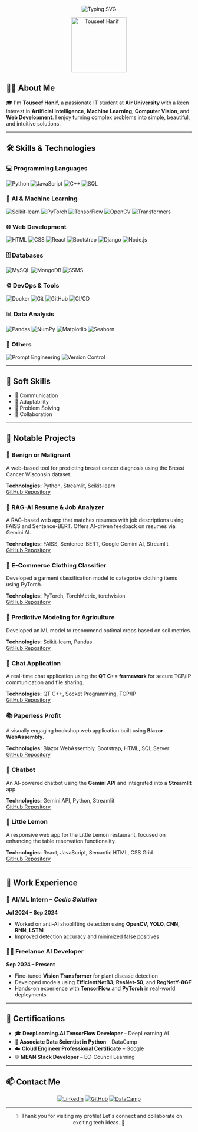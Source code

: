 <!-- Banner -->
<p align="center">
  <img src="https://readme-typing-svg.herokuapp.com?font=Fira+Code&size=28&pause=1000&color=00BFFF&center=true&vCenter=true&width=800&lines=Hi+%F0%9F%91%8B%2C+I'm+Touseef+Hanif;AI+Enthusiast+%7C+Web+Developer;IT+Student+%40+Air+University;Let's+build+something+amazing+%F0%9F%9A%80" alt="Typing SVG" />
</p>

<!-- Profile Picture -->
<p align="center">
  <img src="https://avatars.githubusercontent.com/u/your-github-username" width="150" height="150" alt="Touseef Hanif" />
</p>

<!-- About Me -->
## 👨‍💻 About Me

🎓 I'm **Touseef Hanif**, a passionate IT student at **Air University** with a keen interest in **Artificial Intelligence**, **Machine Learning**, **Computer Vision**, and **Web Development**. I enjoy turning complex problems into simple, beautiful, and intuitive solutions.

---

<!-- Skills -->
## 🛠️ Skills & Technologies

### 💻 Programming Languages
![Python](https://img.shields.io/badge/Python-3776AB?style=flat&logo=python&logoColor=white)
![JavaScript](https://img.shields.io/badge/JavaScript-F7DF1E?style=flat&logo=javascript&logoColor=black)
![C++](https://img.shields.io/badge/C++-00599C?style=flat&logo=c%2B%2B&logoColor=white)
![SQL](https://img.shields.io/badge/SQL-4479A1?style=flat&logo=postgresql&logoColor=white)

### 🤖 AI & Machine Learning
![Scikit-learn](https://img.shields.io/badge/Scikit--learn-F7931E?style=flat&logo=scikit-learn&logoColor=white)
![PyTorch](https://img.shields.io/badge/PyTorch-EE4C2C?style=flat&logo=pytorch&logoColor=white)
![TensorFlow](https://img.shields.io/badge/TensorFlow-FF6F00?style=flat&logo=tensorflow&logoColor=white)
![OpenCV](https://img.shields.io/badge/OpenCV-5C3EE8?style=flat&logo=opencv&logoColor=white)
![Transformers](https://img.shields.io/badge/Transformers-FF6F00?style=flat)

### 🌐 Web Development
![HTML](https://img.shields.io/badge/HTML5-E34F26?style=flat&logo=html5&logoColor=white)
![CSS](https://img.shields.io/badge/CSS3-1572B6?style=flat&logo=css3&logoColor=white)
![React](https://img.shields.io/badge/React-61DAFB?style=flat&logo=react&logoColor=black)
![Bootstrap](https://img.shields.io/badge/Bootstrap-563D7C?style=flat&logo=bootstrap&logoColor=white)
![Django](https://img.shields.io/badge/Django-092E20?style=flat&logo=django&logoColor=white)
![Node.js](https://img.shields.io/badge/Node.js-339933?style=flat&logo=node.js&logoColor=white)

### 🗄️ Databases
![MySQL](https://img.shields.io/badge/MySQL-4479A1?style=flat&logo=mysql&logoColor=white)
![MongoDB](https://img.shields.io/badge/MongoDB-47A248?style=flat&logo=mongodb&logoColor=white)
![SSMS](https://img.shields.io/badge/SSMS-CC2927?style=flat)

### ⚙️ DevOps & Tools
![Docker](https://img.shields.io/badge/Docker-2496ED?style=flat&logo=docker&logoColor=white)
![Git](https://img.shields.io/badge/Git-F05032?style=flat&logo=git&logoColor=white)
![GitHub](https://img.shields.io/badge/GitHub-181717?style=flat&logo=github&logoColor=white)
![CI/CD](https://img.shields.io/badge/CI/CD-007ACC?style=flat)

### 📊 Data Analysis
![Pandas](https://img.shields.io/badge/Pandas-150458?style=flat&logo=pandas&logoColor=white)
![NumPy](https://img.shields.io/badge/NumPy-013243?style=flat&logo=numpy&logoColor=white)
![Matplotlib](https://img.shields.io/badge/Matplotlib-11557C?style=flat)
![Seaborn](https://img.shields.io/badge/Seaborn-2E8B57?style=flat)

### 🧠 Others
![Prompt Engineering](https://img.shields.io/badge/Prompt%20Engineering-FF6F00?style=flat)
![Version Control](https://img.shields.io/badge/Version%20Control-4B8BBE?style=flat)

---

<!-- Soft Skills -->
## 🧠 Soft Skills

- 💬 Communication
- 🔄 Adaptability
- 🧩 Problem Solving
- 🤝 Collaboration

---

<!-- Projects -->
## 🚀 Notable Projects

### 🔬 Benign or Malignant
A web-based tool for predicting breast cancer diagnosis using the Breast Cancer Wisconsin dataset.

**Technologies:** Python, Streamlit, Scikit-learn  
[GitHub Repository](https://github.com/touseefh/benign-or-malignant)

### 📄 RAG-AI Resume & Job Analyzer
A RAG-based web app that matches resumes with job descriptions using FAISS and Sentence-BERT. Offers AI-driven feedback on resumes via Gemini AI.

**Technologies:** FAISS, Sentence-BERT, Google Gemini AI, Streamlit  
[GitHub Repository](https://github.com/touseefh/rag-ai-resume-job-analyzer)

### 👕 E-Commerce Clothing Classifier
Developed a garment classification model to categorize clothing items using PyTorch.

**Technologies:** PyTorch, TorchMetric, torchvision  
[GitHub Repository](https://github.com/touseefh/e-commerce-clothing-classifier)

### 🌾 Predictive Modeling for Agriculture
Developed an ML model to recommend optimal crops based on soil metrics.

**Technologies:** Scikit-learn, Pandas  
[GitHub Repository](https://github.com/touseefh/predictive-modeling-agriculture)

### 💬 Chat Application  
A real-time chat application using the **QT C++ framework** for secure TCP/IP communication and file sharing.  

**Technologies:** QT C++, Socket Programming, TCP/IP  
[GitHub Repository](https://github.com/touseefh/chat-app-qt)

### 📚 Paperless Profit  
A visually engaging bookshop web application built using **Blazor WebAssembly**.

**Technologies:** Blazor WebAssembly, Bootstrap, HTML, SQL Server  
[GitHub Repository](https://github.com/touseefh/paperless-profit)

### 🤖 Chatbot  
An AI-powered chatbot using the **Gemini API** and integrated into a **Streamlit** app.

**Technologies:** Gemini API, Python, Streamlit  
[GitHub Repository](https://github.com/touseefh/chatbot-gemini)

### 🍋 Little Lemon  
A responsive web app for the Little Lemon restaurant, focused on enhancing the table reservation functionality.

**Technologies:** React, JavaScript, Semantic HTML, CSS Grid  
[GitHub Repository](https://github.com/touseefh/little-lemon)

---

## 💼 Work Experience

### 🧠 AI/ML Intern – *Codic Solution*  
**Jul 2024 – Sep 2024**  
- Worked on anti-AI shoplifting detection using **OpenCV, YOLO, CNN, RNN, LSTM**  
- Improved detection accuracy and minimized false positives

### 🧑‍💻 Freelance AI Developer  
**Sep 2024 – Present**  
- Fine-tuned **Vision Transformer** for plant disease detection  
- Developed models using **EfficientNetB3**, **ResNet-50**, and **RegNetY-8GF**  
- Hands-on experience with **TensorFlow** and **PyTorch** in real-world deployments

---

## 📜 Certifications

- 🎓 **DeepLearning.AI TensorFlow Developer** – DeepLearning.AI  
- 🧠 **Associate Data Scientist in Python** – DataCamp  
- ☁️ **Cloud Engineer Professional Certificate** – Google  
- 🌐 **MEAN Stack Developer** – EC-Council Learning

---

## 📫 Contact Me

<p align="center">
  <a href="https://www.linkedin.com/in/touseefhanif" target="_blank"><img alt="LinkedIn" src="https://img.shields.io/badge/LinkedIn-blue?style=flat&logo=linkedin&logoColor=white" /></a>
  <a href="https://github.com/touseefh" target="_blank"><img alt="GitHub" src="https://img.shields.io/badge/GitHub-black?style=flat&logo=github&logoColor=white" /></a>
  <a href="https://datacamp.com/portfolio/touseefhanif" target="_blank"><img alt="DataCamp" src="https://img.shields.io/badge/DataCamp-03EF62?style=flat&logo=datacamp&logoColor=white" /></a>
</p>

---

<p align="center">✨ Thank you for visiting my profile! Let's connect and collaborate on exciting tech ideas. 🚀</p>

 

